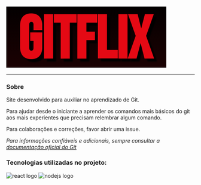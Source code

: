 [![Gitflix](./gitflix-logo.png)](https://gitflix-br.vercel.app)

***
### Sobre

Site desenvolvido para auxiliar no aprendizado de Git.

Para ajudar desde o iniciante a aprender os comandos mais básicos do git aos mais experientes que precisam relembrar algum comando.

Para colaborações e correções, favor abrir uma issue.

_Para informações confiáveis e adicionais, sempre consultar a [documentação oficial do Git](https://git-scm.com/doc)_

### Tecnologias utilizadas no projeto:
<img src="https://cdn.jsdelivr.net/gh/devicons/devicon/icons/react/react-original.svg" height="40" width="52" alt="react logo"  /> <img src="https://cdn.jsdelivr.net/gh/devicons/devicon/icons/nodejs/nodejs-original.svg" height="40" width="52" alt="nodejs logo"  />
